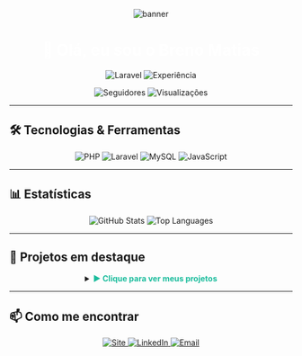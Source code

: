 <!-- ===== BANNER FUTURISTA DARK ===== -->
<p align="center">
  <img
    src="https://capsule-render.vercel.app/api?type=wavy&color=121212,1F2833&height=180&section=header&text=Breno%20Matias&fontSize=70&fontColor=FFFFFF"
    alt="banner"/>
</p>

<h1 align="center">
  <span style="color:#FFFFFF">👋 Olá, eu sou o Breno Matias</span>
</h1>

<p align="center">
  <img
    src="https://img.shields.io/badge/Desenvolvedor_Laravel-1ABC9C?style=for-the-badge&logo=laravel&logoColor=000000"
    alt="Laravel"/>
  <img
    src="https://img.shields.io/badge/Experiência-2.5_anos-1ABC9C?style=for-the-badge&logo=clock&logoColor=000000"
    alt="Experiência"/>
</p>

<p align="center">
  <img
    src="https://img.shields.io/github/followers/brenomatia?label=Seguidores&style=flat-square&color=1ABC9C&logo=github&logoColor=000000"
    alt="Seguidores"/>
  <img
    src="https://komarev.com/ghpvc/?username=brenomatia&style=flat-square&color=1ABC9C"
    alt="Visualizações"/>
</p>

---

## 🛠 Tecnologias & Ferramentas  
<div align="center">
  <img
    src="https://img.shields.io/badge/PHP-1ABC9C?style=for-the-badge&logo=php&logoColor=000000"
    alt="PHP"/>
  <img
    src="https://img.shields.io/badge/Laravel-1ABC9C?style=for-the-badge&logo=laravel&logoColor=000000"
    alt="Laravel"/>
  <img
    src="https://img.shields.io/badge/MySQL-1ABC9C?style=for-the-badge&logo=mysql&logoColor=000000"
    alt="MySQL"/>
  <img
    src="https://img.shields.io/badge/JavaScript-1ABC9C?style=for-the-badge&logo=javascript&logoColor=000000"
    alt="JavaScript"/>
</div>

---

## 📊 Estatísticas  
<div align="center">
  <img
    src="https://github-readme-stats.vercel.app/api?username=brenomatia&show_icons=true&theme=radical&hide_border=true&bg_color=121212&title_color=1ABC9C&icon_color=1ABC9C&text_color=FFFFFF"
    alt="GitHub Stats"/>
  <img
    src="https://github-readme-stats.vercel.app/api/top-langs/?username=brenomatia&layout=compact&theme=radical&hide_border=true&bg_color=121212&title_color=1ABC9C&text_color=FFFFFF"
    alt="Top Languages"/>
</div>

---

## 🚀 Projetos em destaque  
<details>
  <summary align="center"><strong style="color:#1ABC9C">▶️ Clique para ver meus projetos</strong></summary>
  
  | Projeto                                                       | Tech                | Descrição                                    |
  | ------------------------------------------------------------- | ------------------- | -------------------------------------------- |
  | [sistema-doacao-laravel](https://github.com/brenomatia/sistema-doacao-laravel) | PHP, CSS            | Plataforma de doações com dashboard moderno. |
  | [projeto-ordem-servico](https://github.com/brenomatia/projeto-ordem-servico)   | JavaScript, Node.js | Gerenciamento completo de ordens de serviço. |
  | [avisazap](https://github.com/brenomatia/avisazap)                             | Node.js, Express    | Automações de atendimento via WhatsApp.      |
</details>

---

## 📫 Como me encontrar  
<p align="center">
  <a href="https://avisazap.com.br">
    <img
      src="https://img.shields.io/badge/🌐-avisazap.com.br-1ABC9C?style=flat-square&logo=google-chrome&logoColor=000000"
      alt="Site"/>
  </a>
  <a href="https://www.linkedin.com/in/breno-mendonça-matias">
    <img
      src="https://img.shields.io/badge/🔗-LinkedIn-1ABC9C?style=flat-square&logo=linkedin&logoColor=000000"
      alt="LinkedIn"/>
  </a>
  <a href="mailto:brenomendoncamatias@gmail.com">
    <img
      src="https://img.shields.io/badge/✉️-Email-1ABC9C?style=flat-square&logo=gmail&logoColor=000000"
      alt="Email"/>
  </a>
</p>
